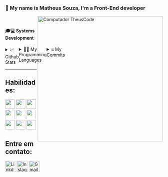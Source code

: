 ### 👋 My name is Matheus Souza, I'm a Front-End developer

<img src="https://cdn.discordapp.com/attachments/707671310104526863/830183518205116468/68747470733a2f2f63646e2e646973636f72646170702e636f6d2f6174746163686d656e74732f3730373637313331303130.png" min-width="400px" max-width="400px" width="400px" align="right" alt="Computador TheusCode"><br/>

<h4>🎓💻 Systems Development</h4>
<div style="display: flex;">
  <details>
  <summary>📈 Github Stats</summary><br/>
  <img width="400px" src="https://github-readme-stats.vercel.app/api?username=Theus03&&show_icons=true&title_color=99F5EA&icon_color=03A87C&text_color=fff&bg_color=282A36" style="position:absolute"  >
</details>
<details>
  <summary>👨‍💻 My Programming Languages</summary><br/>
  <img style="position:absolute" height="180em" src="https://github-readme-stats-eight-theta.vercel.app/api/top-langs/?username=Theus03&title_color=99F5EA&layout=compact&langs_count=8&theme=dracula"/>
</details>
<details>
  <summary> 🔛 My Commits</summary><br/>
  <img width="400px" height="150px"src="https://github-readme-streak-stats.herokuapp.com/?user=theus03&&circle=99F5EA&text_color=99F5EA&theme=dracula"/>
</details>
</div>

----
<h2> Habilidades:</h2>
<code><img height="30" width="30" src="https://cdn.pixabay.com/photo/2017/08/05/11/16/logo-2582748_1280.png"></code>
<code><img height="30" width="30" src="https://cdn.pixabay.com/photo/2017/08/05/11/16/logo-2582747_960_720.png"></code>
<code><img height="30" width="30" src="https://upload.wikimedia.org/wikipedia/commons/thumb/9/99/Unofficial_JavaScript_logo_2.svg/1200px-Unofficial_JavaScript_logo_2.svg.png"></code>
<code><img height="30" width="30" src="https://images.squarespace-cdn.com/content/v1/5c34264ac258b4ad37d3fd65/1582158189818-FF7LLPL17HU71ZZFT5QB/ke17ZwdGBToddI8pDm48kAGDjD8pkScgnH6r32OC_XV7gQa3H78H3Y0txjaiv_0fDoOvxcdMmMKkDsyUqMSsMWxHk725yiiHCCLfrh8O1z5QHyNOqBUUEtDDsRWrJLTmCT4wkaQKY3gDbObJw4_TshNDX4vFd04w-cR4UG461ndf_wYISYIrEbXGwqKdfLPf/xd.png?format=300whttps://images.squarespace-cdn.com/content/v1/5c34264ac258b4ad37d3fd65/1582158189818-FF7LLPL17HU71ZZFT5QB/ke17ZwdGBToddI8pDm48kAGDjD8pkScgnH6r32OC_XV7gQa3H78H3Y0txjaiv_0fDoOvxcdMmMKkDsyUqMSsMWxHk725yiiHCCLfrh8O1z5QHyNOqBUUEtDDsRWrJLTmCT4wkaQKY3gDbObJw4_TshNDX4vFd04w-cR4UG461ndf_wYISYIrEbXGwqKdfLPf/xd.png?format=300w"></code>
<code><img height="30" width="30" src="https://images.squarespace-cdn.com/content/v1/5c34264ac258b4ad37d3fd65/1582158238678-EMBWQ4FFUGJ5SBA1X4DX/ke17ZwdGBToddI8pDm48kPoswlzjSVMM-SxOp7CV59BZw-zPPgdn4jUwVcJE1ZvWQUxwkmyExglNqGp0IvTJZamWLI2zvYWH8K3-s_4yszcp2ryTI0HqTOaaUohrI8PI7Hk5b7wKtplcrxPf3ag-g6VC0ObVEO8cEICumLtlwuA/figma.png?format=300w"></code>
 <code><img height="30" width="30" src="https://images.squarespace-cdn.com/content/v1/5c34264ac258b4ad37d3fd65/1582153562172-LFGGT08OLOGT76VPRODJ/ke17ZwdGBToddI8pDm48kIPovhqrWrbcienBHO4smvBZw-zPPgdn4jUwVcJE1ZvWEtT5uBSRWt4vQZAgTJucoTqqXjS3CfNDSuuf31e0tVFhobXY7HHgf21B4XB6C5b6HZW-_dw9FvbHLDLwGO5_rqEcAfnVBrEqrgp1UxUHGkY/c%23.png?format=300w"></code>
<code><img height="30" width="30" src="https://cdn.volaresystems.com/Images/Posts/2019/12/aspnet_logo.png"></code>
 <code><img height="30" width="30" src="https://cdn4.iconfinder.com/data/icons/logos-and-brands/512/267_Python_logo-512.png"></code>
<code><img height="30" width="30" src="https://dicasdejava.com.br/images/logo-java.png"></code><br/>

<h2> Entre em contato:</h2>
<a target="_blank" href="https://www.linkedin.com/in/matheusssleite">
  <img align="left" alt="LinkdeIN" width="35px" src="https://img.icons8.com/fluent/48/000000/linkedin.png"/>
</a>
<a target="_blank" href="https://www.instagram.com/matheusssleite/?hl=pt">
  <img align="left" alt="Instagram" width="35px" src="https://img.icons8.com/fluent/48/000000/instagram-new.png" />
</a>
<a target="_blank" href="https://mail.google.com/mail/u/0/?tab=rm&ogbl#inbox?compose=CllgCJvmZvfwDWkqpSWCrjFBwWxZWvfhNnfXdHQFmkJPBkLqGwPGVtgTwVxJsnjsXPRCXTTvWJq">
  <img align="left" alt="Gmail" width="35px" src="https://img.icons8.com/plasticine/100/000000/gmail.png" />
</a>
<br/>

<!--

